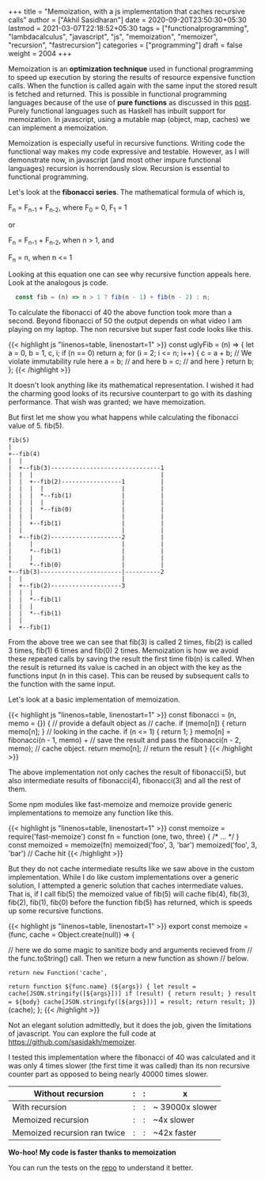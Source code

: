 +++
title = "Memoization, with a js implementation that caches recursive calls"
author = ["Akhil Sasidharan"]
date = 2020-09-20T23:50:30+05:30
lastmod = 2021-03-07T22:18:52+05:30
tags = ["functionalprogramming", "lambdacalculus", "javascript", "js", "memoization", "memoizer", "recursion", "fastrecursion"]
categories = ["programming"]
draft = false
weight = 2004
+++

Memoization is an **optimization technique** used in functional
programming to speed up execution by storing the results of resource
expensive function calls. When the function is called again with the
same input the stored result is fetched and returned. This is possible
in functional programming languages because of the use of **pure
functions** as discussed in this [post](https://akhilsasidharan.in/posts/functional-programming/). Purely functional languages such
as Haskell has inbuilt support for memoization. In javascript, using a
mutable map (object, map, caches) we can implement a memoization.

Memoization is especially useful in recursive functions. Writing code
the functional way makes my code expressive and testable. However, as
I will demonstrate now, in javascript (and most other impure
functional languages) recursion is horrendously slow. Recursion is
essential to functional programming.

Let's look at the **fibonacci series**. The mathematical formula of
which is,

F<sub>n</sub> = F<sub>n-1</sub> + F<sub>n-2</sub>, where F<sub>0</sub> = 0, F<sub>1</sub> = 1

or

F<sub>n</sub> = F<sub>n-1</sub> + F<sub>n-2</sub>, when n > 1, and

F<sub>n</sub> = n, when n <= 1

Looking at this equation one can see why recursive function appeals
here. Look at the analogous js code.

<a id="code-snippet--EgFibRec"></a>
```js
  const fib = (n) => n > 1 ? fib(n - 1) + fib(n - 2) : n;
```

To calculate the fibonacci of 40 the above function took more than a
second. Beyond fibonacci of 50 the output depends on what video I am
playing on my laptop. The non recursive but super fast code looks like
this.

<a id="code-snippet--EgFib"></a>
{{< highlight js "linenos=table, linenostart=1" >}}
  const uglyFib = (n) => {
      let a = 0, b = 1, c, i;
      if (n == 0) return a;
      for (i = 2; i <= n; i++) {
      c = a + b;  // We violate immutability rule here
      a = b;      // and here
      b = c;      // and here
      }
      return b;
  };
{{< /highlight >}}

It doesn't look anything like its mathematical representation. I
wished it had the charming good looks of its recursive counterpart to
go with its dashing performance. That wish was granted; we
have memoization.

But first let me show you what happens while calculating the fibonacci
value of 5. fib(5).

<a id="code-snippet--Fib5Tree"></a>
```nil
fib(5)
|
+--fib(4)
|  |
|  +--fib(3)-------------------------------1
|  |  |                                    |
|  |  +--fib(2)-----------------1          |
|  |  |  |                      |          |
|  |  |  *--fib(1)              |          |
|  |  |  |                      |          |
|  |  |  *--fib(0)              |          |
|  |  |                         |          |
|  |  +--fib(1)                 |          |
|  |                            |          |
|  +--fib(2)--------------------2          |
|     |                         |          |
|     *--fib(1)                 |          |
|     |                         |          |
|     *--fib(0)                 |          |
+--fib(3)-----------------------|----------2
|  |                            |
|  +--fib(2)--------------------3
|  |  |
|  |  *--fib(1)
|  |  |
|  |  *--fib(1)
|  |
|  +--fib(1)
```

From the above tree we can see that fib(3) is called 2 times, fib(2)
is called 3 times, fib(1) 6 times and fib(0) 2 times. Memoization is
how we avoid these repeated calls by saving the result the first time
fib(n) is called. When the result is returned its value is cached in
an object with the key as the functions input (n in this case). This
can be reused by subsequent calls to the function with the same input.

Let's look at a basic implementation of memoization.

<a id="code-snippet--EgMemoizedFib"></a>
{{< highlight js "linenos=table, linenostart=1" >}}
  const fibonacci = (n, memo = {}) {   // provide a default object as
				       // cache.
    if (memo[n]) { return memo[n]; }   // looking in the cache.
    if (n <= 1) { return 1; }
    memo[n] = fibonacci(n - 1, memo) + // save the result and pass the
	      fibonacci(n - 2, memo);  // cache object.
    return memo[n];                    // return the result
  }
{{< /highlight >}}

The above implementation not only caches the result of fibonacci(5),
but also intermediate results of fibonacci(4), fibonacci(3) and all
the rest of them.

Some npm modules like fast-memoize and memoize provide generic
implementations to memoize any function like this.

<a id="code-snippet--EgMemoizedFib"></a>
{{< highlight js "linenos=table, linenostart=1" >}}
  const memoize = require('fast-memoize')
  const fn = function (one, two, three) { /* ... */ }
  const memoized = memoize(fn)
  memoized('foo', 3, 'bar')
  memoized('foo', 3, 'bar') // Cache hit
{{< /highlight >}}

But they do not cache intermediate results like we saw above in the
custom implementation. While I do like custom implementations over a
generic solution, I attempted a generic solution that caches
intermediate values. That is, if I call fib(5) the memoized value of
fib(5) will cache fib(4), fib(3), fib(2), fib(1), fib(0) before the
function fib(5) has returned, which is speeds up some recursive
functions.

<a id="code-snippet--EgMemoizedFib"></a>
{{< highlight js "linenos=table, linenostart=1" >}}
  export const memoize = (func, cache = Object.create(null)) => {

  // here we do some magic to sanitize body and arguments recieved from
  // the func.toString() call. Then we return a new function as shown
  // below.

    return new Function('cache',
  `
  return function ${func.name} (${args}) {
    let result = cache[JSON.stringify([${args}])]
    if (result) { return result; }
    result = ${body}
    cache[JSON.stringify([${args}])] = result;
    return result;
  }
  `)(cache);
  };
{{< /highlight >}}

Not an elegant solution admittedly, but it does the job, given the
limitations of javascript. You can explore the full code at
<https://github.com/sasidakh/memoizer>.

I tested this implementation where the fibonacci of 40 was calculated
and it was only 4 times slower (the first time it was called) than its
non recursive counter part as opposed to being nearly 40000 times
slower.

| Without recursion            | : | : | x               |
|------------------------------|---|---|-----------------|
| With recursion               | : | : | ~ 39000x slower |
| Memoized recursion           | : | : | ~4x slower      |
| Memoized recursion ran twice | : | : | ~42x faster     |

**Wo-hoo! My code is faster thanks to memoization**

You can run the tests on the [repo](https://github.com/sasidakh/memoizer) to understand it better.
